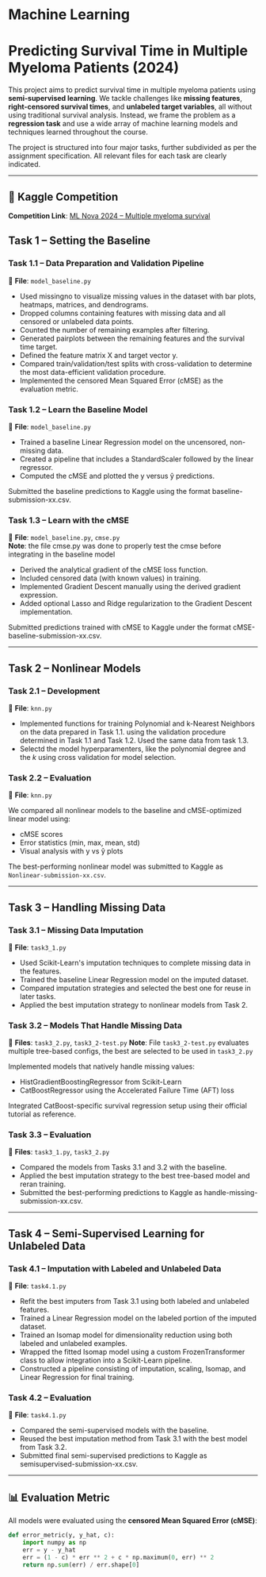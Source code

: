 # Machine Learning  
# Predicting Survival Time in Multiple Myeloma Patients (2024)

This project aims to predict survival time in multiple myeloma patients using **semi-supervised learning**. We tackle challenges like **missing features**, **right-censored survival times**, and **unlabeled target variables**, all without using traditional survival analysis. Instead, we frame the problem as a **regression task** and use a wide array of machine learning models and techniques learned throughout the course.

The project is structured into four major tasks, further subdivided as per the assignment specification. All relevant files for each task are clearly indicated.

---

## 📂 Kaggle Competition

**Competition Link**: [ML Nova 2024 – Multiple myeloma survival](https://www.kaggle.com/competitions/machine-learning-nova-multiple-myeloma-survival)

## Task 1 – Setting the Baseline  
### Task 1.1 – Data Preparation and Validation Pipeline  
📄 **File**: `model_baseline.py`

- Used missingno to visualize missing values in the dataset with bar plots, heatmaps, matrices, and dendrograms.
- Dropped columns containing features with missing data and all censored or unlabeled data points.
- Counted the number of remaining examples after filtering.
- Generated pairplots between the remaining features and the survival time target.
- Defined the feature matrix X and target vector y.
- Compared train/validation/test splits with cross-validation to determine the most data-efficient validation procedure.
- Implemented the censored Mean Squared Error (cMSE) as the evaluation metric.

### Task 1.2 – Learn the Baseline Model  
📄 **File**: `model_baseline.py`

- Trained a baseline Linear Regression model on the uncensored, non-missing data.
- Created a pipeline that includes a StandardScaler followed by the linear regressor.
- Computed the cMSE and plotted the y versus ŷ predictions.

Submitted the baseline predictions to Kaggle using the format baseline-submission-xx.csv.  

### Task 1.3 – Learn with the cMSE  
📄 **File**: `model_baseline.py`, `cmse.py`   
**Note**: the file cmse.py was done to properly test the cmse before integrating in the baseline model

- Derived the analytical gradient of the cMSE loss function.
- Included censored data (with known values) in training.
- Implemented Gradient Descent manually using the derived gradient expression.
- Added optional Lasso and Ridge regularization to the Gradient Descent implementation.

Submitted predictions trained with cMSE to Kaggle under the format cMSE-baseline-submission-xx.csv.

---

## Task 2 – Nonlinear Models  
### Task 2.1 – Development  
📄 **File**: `knn.py`

- Implemented functions for training Polynomial and k-Nearest Neighbors on the data prepared in Task 1.1. using the validation procedure determined in Task 1.1 and Task 1.2. Used the same data from task 1.3.
- Selectd the model hyperparamenters, like the polynomial degree and the $k$ using cross validation for model selection.  

### Task 2.2 – Evaluation  
📄 **File**: `knn.py`

We compared all nonlinear models to the baseline and cMSE-optimized linear model using:
- cMSE scores
- Error statistics (min, max, mean, std)
- Visual analysis with y vs ŷ plots

The best-performing nonlinear model was submitted to Kaggle as `Nonlinear-submission-xx.csv`.

---

## Task 3 – Handling Missing Data
### Task 3.1 – Missing Data Imputation  
📄 **File**: `task3_1.py`

- Used Scikit-Learn's imputation techniques to complete missing data in the features.
- Trained the baseline Linear Regression model on the imputed dataset.
- Compared imputation strategies and selected the best one for reuse in later tasks.
- Applied the best imputation strategy to nonlinear models from Task 2.  

### Task 3.2 – Models That Handle Missing Data  
📄 **Files**: `task3_2.py`, `task3_2-test.py`
**Note**: File `task3_2-test.py` evaluates multiple tree-based configs, the best are selected to be used in `task3_2.py`

Implemented models that natively handle missing values:
- HistGradientBoostingRegressor from Scikit-Learn
- CatBoostRegressor using the Accelerated Failure Time (AFT) loss
 
Integrated CatBoost-specific survival regression setup using their official tutorial as reference.  

### Task 3.3 – Evaluation  
📄 **Files**: `task3_1.py`, `task3_2.py`

- Compared the models from Tasks 3.1 and 3.2 with the baseline.
- Applied the best imputation strategy to the best tree-based model and reran training.
- Submitted the best-performing predictions to Kaggle as handle-missing-submission-xx.csv.
    
---

## Task 4 – Semi-Supervised Learning for Unlabeled Data
### Task 4.1 – Imputation with Labeled and Unlabeled Data  
📄 **File**: `task4.1.py`

- Refit the best imputers from Task 3.1 using both labeled and unlabeled features.
- Trained a Linear Regression model on the labeled portion of the imputed dataset.
- Trained an Isomap model for dimensionality reduction using both labeled and unlabeled examples.
- Wrapped the fitted Isomap model using a custom FrozenTransformer class to allow integration into a Scikit-Learn pipeline.
- Constructed a pipeline consisting of imputation, scaling, Isomap, and Linear Regression for final training.  

### Task 4.2 – Evaluation  
📄 **File**: `task4.1.py`

- Compared the semi-supervised models with the baseline.
- Reused the best imputation method from Task 3.1 with the best model from Task 3.2.
- Submitted final semi-supervised predictions to Kaggle as semisupervised-submission-xx.csv.

---

## 📊 Evaluation Metric

All models were evaluated using the **censored Mean Squared Error (cMSE)**:

```python
def error_metric(y, y_hat, c):
    import numpy as np
    err = y - y_hat
    err = (1 - c) * err ** 2 + c * np.maximum(0, err) ** 2
    return np.sum(err) / err.shape[0]


